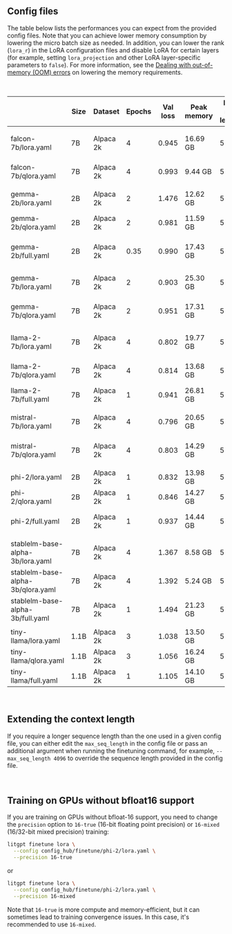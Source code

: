 ## Config files

The table below lists the performances you can expect from the provided config files. Note that you can achieve lower memory consumption by lowering the micro batch size as needed. In addition, you can lower the rank (`lora_r`) in the LoRA configuration files and disable LoRA for certain layers (for example, setting `lora_projection` and other LoRA layer-specific parameters to `false`).
For more information, see the [Dealing with out-of-memory (OOM) errors](../../tutorials/oom.md) on lowering the memory requirements.

&nbsp;

|                                   | Size | Dataset   | Epochs | Val loss | Peak memory | Max seq length | Micro batch size | Precision | Training runtime   |
| --------------------------------- | ---- | --------- | ------ | -------- | ----------- | -------------- | ---------------- | --------- | -------------------|
|                                   |      |           |        |          |             |                |                  |           |                    |
| falcon-7b/lora.yaml               | 7B   | Alpaca 2k | 4      | 0.945    | 16.69 GB    | 512            | 2                | bfloat16  | 24.88 min (1xA10G) |
| falcon-7b/qlora.yaml              | 7B   | Alpaca 2k | 4      | 0.993    | 9.44 GB     | 512            | 2                | bfloat16  | 50.76 min (1xA10G) |
|                                   |      |           |        |          |             |                |                  |           |                    |
| gemma-2b/lora.yaml                | 2B   | Alpaca 2k | 2      | 1.476    | 12.62 GB    | 512            | 2                | bfloat16  |  9.29 min (1xA10G) |
| gemma-2b/qlora.yaml               | 2B   | Alpaca 2k | 2      | 0.981    | 11.59 GB    | 512            | 2                | bfloat16  | 12.90 min (1xA10G) |
| gemma-2b/full.yaml                | 2B   | Alpaca 2k | 0.35   | 0.990    | 17.43 GB    | 512            | 1                | bfloat16  | 13.61 min (4xA10G) |
|                                   |      |           |        |          |             |                |                  |           |                    |
| gemma-7b/lora.yaml                | 7B   | Alpaca 2k | 2      | 0.903    | 25.30 GB    | 512            | 1                | bfloat16  | 11.47 min (1xA100) |
| gemma-7b/qlora.yaml               | 7B   | Alpaca 2k | 2      | 0.951    | 17.31 GB    | 512            | 1                | bfloat16  | 23.46 min (1xA100) |
|                                   |      |           |        |          |             |                |                  |           |                    |
| llama-2-7b/lora.yaml              | 7B   | Alpaca 2k | 4      | 0.802    | 19.77 GB    | 512            | 2                | bfloat16  | 32.75 min (A10G)   |
| llama-2-7b/qlora.yaml             | 7B   | Alpaca 2k | 4      | 0.814    | 13.68 GB    | 512            | 2                | bfloat16  | 45.68 min (A10G)   |
| llama-2-7b/full.yaml              | 7B   | Alpaca 2k | 1      | 0.941    | 26.81 GB    | 512            | 4                | bfloat16  | 1.78 min (4xA100)  |
|                                   |      |           |        |          |             |                |                  |           |                    |
| mistral-7b/lora.yaml              | 7B   | Alpaca 2k | 4      | 0.796    | 20.65 GB    | 512            | 2                | bfloat16  | 31.04 min (1xA10G) |
| mistral-7b/qlora.yaml             | 7B   | Alpaca 2k | 4      | 0.803    | 14.29 GB    | 512            | 2                | bfloat16  | 44.69 min (1xA10G) |
|                                   |      |           |        |          |             |                |                  |           |                    |
| phi-2/lora.yaml                   | 2B   | Alpaca 2k | 1      | 0.832    | 13.98 GB    | 512            | 4                | bfloat16  | 3.82 min (1xA10G)  |
| phi-2/qlora.yaml                  | 2B   | Alpaca 2k | 1      | 0.846    | 14.27 GB    | 512            | 4                | bfloat16  | 4.55 min (1xA10G)  |
| phi-2/full.yaml                   | 2B   | Alpaca 2k | 1      | 0.937    | 14.44 GB    | 512            | 4                | bfloat16  | 13.00 min (1xA10G) |
|                                   |      |           |        |          |             |                |                  |           |                    |
| stablelm-base-alpha-3b/lora.yaml  | 7B   | Alpaca 2k | 4      | 1.367    | 8.58 GB     | 512            | 2                | bfloat16  | 13.02 min (1xA10G) |
| stablelm-base-alpha-3b/qlora.yaml | 7B   | Alpaca 2k | 4      | 1.392    | 5.24 GB     | 512            | 2                | bfloat16  | 25.71 min (1xA10G) |
| stablelm-base-alpha-3b/full.yaml  | 7B   | Alpaca 2k | 1      | 1.494    | 21.23 GB    | 512            | 1                | bfloat16  | 72.72 min (2xA10G) |
|                                   |      |           |        |          |             |                |                  |           |                    |
| tiny-llama/lora.yaml              | 1.1B | Alpaca 2k | 3      | 1.038    | 13.50 GB    | 512            | 8                | bfloat16  | 8.06 min (1xA10G)  |
| tiny-llama/qlora.yaml             | 1.1B | Alpaca 2k | 3      | 1.056    | 16.24 GB    | 512            | 8                | bfloat16  | 8.74 min (1xA10G)  |
| tiny-llama/full.yaml              | 1.1B | Alpaca 2k | 1      | 1.105    | 14.10 GB    | 512            | 4                | bfloat16  | 2.59 min (1xA10G)  |

&nbsp;
## Extending the context length

If you require a longer sequence length than the one used in a given config file, you can either edit the `max_seq_length` in the config file or pass an additional argument when running the finetuning command, for example, `--max_seq_length 4096` to override the sequence length provided in the config file.

&nbsp;
## Training on GPUs without bfloat16 support

If you are training on GPUs without bfloat-16 support, you need to change the `precision` option to `16-true` (16-bit floating point precision) or `16-mixed` (16/32-bit mixed precision) training:

```bash
litgpt finetune lora \
  --config config_hub/finetune/phi-2/lora.yaml \
  --precision 16-true
```
or

```bash
litgpt finetune lora \
  --config config_hub/finetune/phi-2/lora.yaml \
  --precision 16-mixed
```

Note that `16-true` is more compute and memory-efficient, but it can sometimes lead to training convergence issues. In this case, it's recommended to use `16-mixed`.
